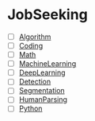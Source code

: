 # JobSeeking
- [ ] [Algorithm](https://github.com/LinaShanghaitech/JobSeeking/blob/master/algorithm.md)
- [ ] [Coding](https://github.com/LinaShanghaitech/JobSeeking/blob/master/coding.md)
- [ ] [Math](https://github.com/LinaShanghaitech/JobSeeking/blob/master/math.md)
- [ ] [MachineLearning](https://github.com/LinaShanghaitech/JobSeeking/blob/master/machinelearning.md)
- [ ] [DeepLearning](https://github.com/LinaShanghaitech/JobSeeking/blob/master/deeplearning.md)
- [ ] [Detection](https://github.com/LinaShanghaitech/JobSeeking/blob/master/detection.md)
- [ ] [Segmentation](https://github.com/LinaShanghaitech/JobSeeking/blob/master/segmentation.md)
- [ ] [HumanParsing](https://github.com/LinaShanghaitech/JobSeeking/blob/master/humanparsing.md)
- [ ] [Python](https://github.com/LinaShanghaitech/JobSeeking/blob/master/Python.md)
